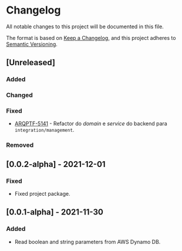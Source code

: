 # Changelog

All notable changes to this project will be documented in this file.

The format is based on [Keep a Changelog](https://keepachangelog.com/en/1.0.0/),
and this project adheres to [Semantic Versioning](https://semver.org/spec/v2.0.0.html).

## [Unreleased]

### Added

### Changed

### Fixed

- [ARQPTF-5141](https://jira.senior.com.br/browse/ARQPTF-5141) - Refactor do *domain* e *service* do backend para `integration/management`.

### Removed

## [0.0.2-alpha] - 2021-12-01

### Fixed

- Fixed project package.

## [0.0.1-alpha] - 2021-11-30

### Added

- Read boolean and string parameters from AWS Dynamo DB.

